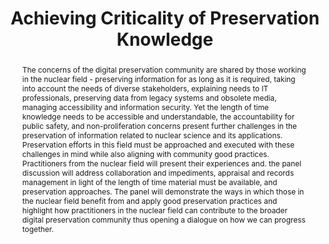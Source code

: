 ---
abstract: 'The concerns of the digital preservation community are shared by those
  working in the nuclear field - preserving information for as long as it is required,
  taking into account the needs of diverse stakeholders, explaining needs to IT professionals,
  preserving data from legacy systems and obsolete media, managing accessibility and
  information security. Yet the length of time knowledge needs to be accessible and
  understandable, the accountability for public safety, and non-proliferation concerns
  present further challenges in the preservation of information related to nuclear
  science and its applications. Preservation efforts in this field must be approached
  and executed with these challenges in mind while also aligning with community good
  practices.

  Practitioners from the nuclear field will present their experiences and. the panel
  discussion will address collaboration and impediments, appraisal and records management
  in light of the length of time material must be available, and preservation approaches.
  The panel will demonstrate the ways in which those in the nuclear field benefit
  from and apply good preservation practices and highlight how practitioners in the
  nuclear field can contribute to the broader digital preservation community thus
  opening a dialogue on how we can progress together.'
creators:
- Moye, Jim
- Mitcham, Jenny
- Kilbride, William
- Kata, Elizabeth
date: null
document_url: https://services.phaidra.univie.ac.at/api/object/o:1082724/download
grand_parent: iPRES
institutions: []
keywords: []
landing_page_url: https://phaidra.univie.ac.at/o:1082724
language: eng
layout: publication
license: CC BY 4.0 International
notes_url: null
parent: iPRES 2019
publication_type: paper
size: 127506
slides_url: null
source_name: iPRES
stream_url: null
title: 'Achieving Criticality of Preservation Knowledge '
year: 2019
---